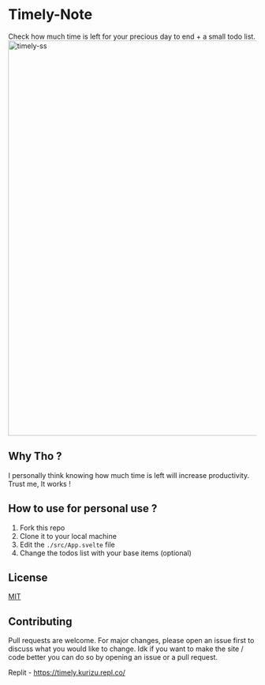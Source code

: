 # Timely-Note
Check how much time is left for your precious day to end + a small todo list.
<img src="https://user-images.githubusercontent.com/83665497/225003217-e838eee7-0511-413f-bfb9-e7c2c936344f.png" alt="timely-ss" width="800px" />

## Why Tho ?
I personally think knowing how much time is left will increase productivity. <br />
Trust me, It works !

## How to use for personal use ?
1. Fork this repo
2. Clone it to your local machine
3. Edit the `./src/App.svelte` file
4. Change the todos list with your base items (optional)

## License
[MIT](./LICENSE.md)

## Contributing
Pull requests are welcome. For major changes, please open an issue first to discuss what you would like to change.
Idk if you want to make the site / code better you can do so by opening an issue or a pull request.

Replit - https://timely.kurizu.repl.co/
